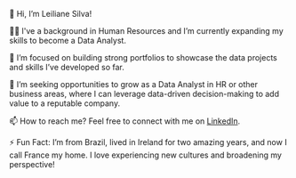 👋 Hi, I’m Leiliane Silva!

👩‍💻 I've a background in Human Resources and I’m currently expanding my skills to become a Data Analyst.

🌱 I’m focused on building strong portfolios to showcase the data projects and skills I’ve developed so far.

👀 I’m seeking opportunities to grow as a Data Analyst in HR or other business areas, where I can leverage data-driven decision-making to add value to a reputable company.

📫 How to reach me? Feel free to connect with me on [LinkedIn](https://www.linkedin.com/in/leiliane-silva-analytics/).

⚡ Fun Fact: I’m from Brazil, lived in Ireland for two amazing years, and now I call France my home. I love experiencing new cultures and broadening my perspective!
